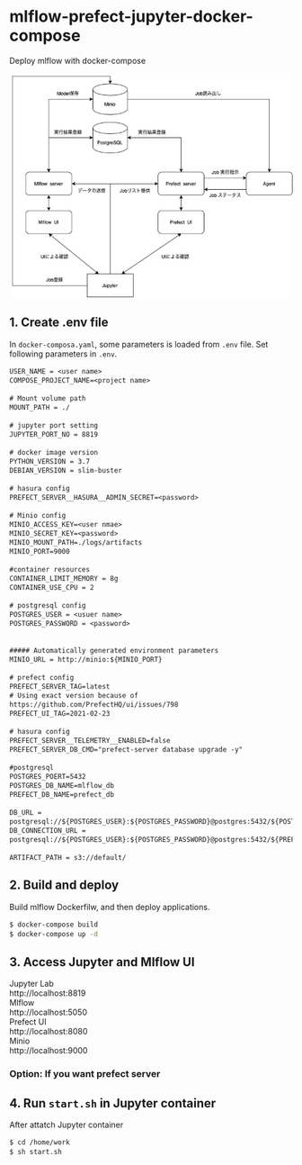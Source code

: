# mlflow-prefect-jupyter-docker-compose

Deploy mlflow with docker-compose


![Scheme図](doc/images/IMG_3847.JPG)


## 1. Create .env file
In `docker-composa.yaml`, some parameters is loaded from `.env` file.
Set following parameters in `.env`.

```
USER_NAME = <user name>
COMPOSE_PROJECT_NAME=<project name>

# Mount volume path
MOUNT_PATH = ./

# jupyter port setting
JUPYTER_PORT_NO = 8819

# docker image version
PYTHON_VERSION = 3.7
DEBIAN_VERSION = slim-buster

# hasura config
PREFECT_SERVER__HASURA__ADMIN_SECRET=<password>

# Minio config
MINIO_ACCESS_KEY=<user nmae>
MINIO_SECRET_KEY=<password>
MINIO_MOUNT_PATH=./logs/artifacts
MINIO_PORT=9000

#container resources
CONTAINER_LIMIT_MEMORY = 8g
CONTAINER_USE_CPU = 2

# postgresql config
POSTGRES_USER = <usuer name>
POSTGRES_PASSWORD = <password>


##### Automatically generated environment parameters
MINIO_URL = http://minio:${MINIO_PORT}

# prefect config
PREFECT_SERVER_TAG=latest
# Using exact version because of https://github.com/PrefectHQ/ui/issues/798
PREFECT_UI_TAG=2021-02-23

# hasura config
PREFECT_SERVER__TELEMETRY__ENABLED=false
PREFECT_SERVER_DB_CMD="prefect-server database upgrade -y"

#postgresql
POSTGRES_POERT=5432
POSTGRES_DB_NAME=mlflow_db
PREFECT_DB_NAME=prefect_db

DB_URL = postgresql://${POSTGRES_USER}:${POSTGRES_PASSWORD}@postgres:5432/${POSTGRES_DB_NAME}
DB_CONNECTION_URL = postgresql://${POSTGRES_USER}:${POSTGRES_PASSWORD}@postgres:5432/${PREFECT_DB_NAME}

ARTIFACT_PATH = s3://default/
```

## 2. Build and deploy
Build mlflow Dockerfilw, and then deploy applications.

```sh
$ docker-compose build
$ docker-compose up -d
```

## 3. Access Jupyter and Mlflow UI

Jupyter Lab  
http://localhost:8819  
Mlflow  
http://localhost:5050  
Prefect UI  
http://localhost:8080  
Minio  
http://localhost:9000  


### Option: If you want prefect server

## 4. Run `start.sh` in Jupyter container

After attatch Jupyter container

```sh
$ cd /home/work
$ sh start.sh
```
